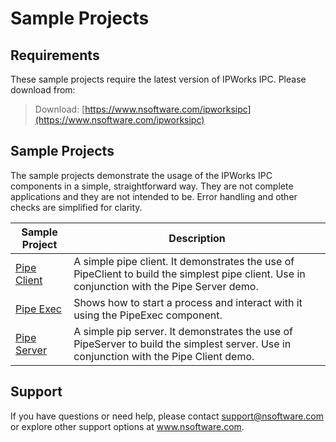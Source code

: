 # Sample Projects

## Requirements
These sample projects require the latest version of IPWorks IPC.  Please download from:

> Download: [https://www.nsoftware.com/ipworksipc](https://www.nsoftware.com/ipworksipc)

## Sample Projects
The sample projects demonstrate the usage of the IPWorks IPC components in a simple, 
straightforward way.  They are not complete applications and they are not intended to be.
Error handling and other checks are simplified for clarity.

| Sample Project | Description |
| --- | --- |
| [Pipe Client](./Pipe%20Client) | A simple pipe client. It demonstrates the use of PipeClient to build the simplest pipe client. Use in conjunction with the Pipe Server demo. |
| [Pipe Exec](./Pipe%20Exec) | Shows how to start a process and interact with it using the PipeExec component. |
| [Pipe Server](./Pipe%20Server) | A simple pip server. It demonstrates the use of PipeServer to build the simplest server. Use in conjunction with the Pipe Client demo. |

## Support
If you have questions or need help, please contact support@nsoftware.com or explore other support options 
at www.nsoftware.com.
